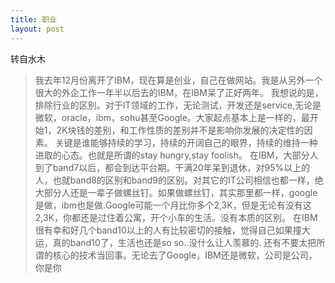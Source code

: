 ```yaml
---
title: 职业
layout: post
---
```


转自水木

>我去年12月份离开了IBM，现在算是创业，自己在做网站。我是从另外一个很大的外企工作一年半以后去的IBM，在IBM呆了正好两年。 我想说的是，排除行业的区别。对于IT领域的工作，无论测试，开发还是service,无论是微软，oracle，ibm，sohu甚至Google。大家起点基本上是一样的，最开始1，2K块钱的差别，和工作性质的差别并不是影响你发展的决定性的因素。 关键是谁能够持续的学习，持续的开阔自己的眼界，持续的维持一种进取的心态。也就是所谓的stay hungry,stay foolish。 在IBM，大部分人到了band7以后，都会到达平台期。干满20年呆到退休，对95%以上的人，也就band8的区别和band9的区别。对其它的IT公司相信也都一样，绝大部分人还是一辈子做螺丝钉。如果做螺丝钉，其实那里都一样，google是做，ibm也是做.Google可能一个月比你多个2,3K，但是无论有没有这2,3K，你都还是过住着公寓，开个小车的生活。没有本质的区别。 在IBM很有幸和好几个band10以上的人有比较密切的接触，觉得自己如果撞大运，真的band10了，生活也还是so so..没什么让人羡慕的. 还有不要太把所谓的核心的技术当回事。无论去了Google，IBM还是微软，公司是公司，你是你
